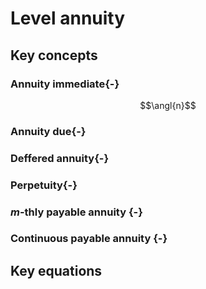 # Level annuity

## Key concepts

### Annuity immediate{-}

$$\angl{n}$$

### Annuity due{-}

### Deffered annuity{-}

### Perpetuity{-}

### $m$-thly payable annuity {-}

### Continuous payable annuity {-}

## Key equations

